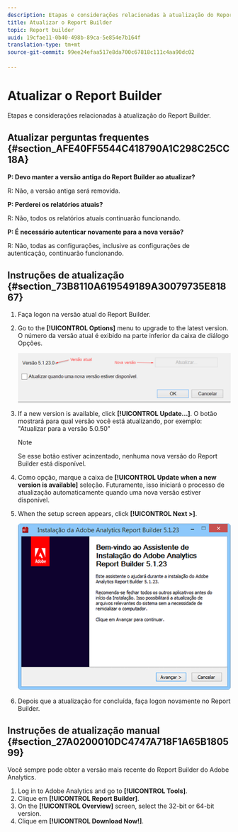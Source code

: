 ```yaml
---
description: Etapas e considerações relacionadas à atualização do Report Builder.
title: Atualizar o Report Builder
topic: Report builder
uuid: 19cfae11-0b40-498b-89ca-5e854e7b164f
translation-type: tm+mt
source-git-commit: 99ee24efaa517e8da700c67818c111c4aa90dc02

---
```



# Atualizar o Report Builder

Etapas e considerações relacionadas à atualização do Report Builder.

## Atualizar perguntas frequentes {#section_AFE40FF5544C418790A1C298C25CC18A}

**P: Devo manter a versão antiga do Report Builder ao atualizar?**

R: Não, a versão antiga será removida.

**P: Perderei os relatórios atuais?**

R: Não, todos os relatórios atuais continuarão funcionando.

**P: É necessário autenticar novamente para a nova versão?**

R: Não, todas as configurações, inclusive as configurações de autenticação, continuarão funcionando.

## Instruções de atualização {#section_73B8110A619549189A30079735E81867}

1. Faça logon na versão atual do Report Builder.
1. Go to the **[!UICONTROL Options]** menu to upgrade to the latest version. O número da versão atual é exibido na parte inferior da caixa de diálogo Opções.

   ![](assets/upgrade.png)

1. If a new version is available, click **[!UICONTROL Update...]**. O botão mostrará para qual versão você está atualizando, por exemplo: &quot;Atualizar para a versão 5.0.50&quot;

   >[!NOTE]
   >
   >Se esse botão estiver acinzentado, nenhuma nova versão do Report Builder está disponível.

1. Como opção, marque a caixa de **[!UICONTROL Update when a new version is available]** seleção. Futuramente, isso iniciará o processo de atualização automaticamente quando uma nova versão estiver disponível.
1. When the setup screen appears, click **[!UICONTROL Next >]**.

   ![](assets/setup.png)

1. Depois que a atualização for concluída, faça logon novamente no Report Builder.

## Instruções de atualização manual {#section_27A0200010DC4747A718F1A65B180599}

Você sempre pode obter a versão mais recente do Report Builder do Adobe Analytics.

1. Log in to Adobe Analytics and go to **[!UICONTROL Tools]**.
1. Clique em **[!UICONTROL Report Builder]**.
1. On the **[!UICONTROL Overview]** screen, select the 32-bit or 64-bit version.
1. Clique em **[!UICONTROL Download Now!]**.

